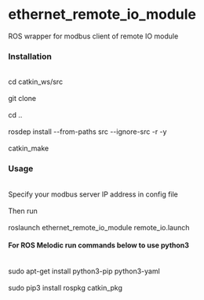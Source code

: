 # ethernet_remote_io_module
ROS wrapper for modbus client of remote IO module
### Installation
<br>cd catkin_ws/src</br>
<br>git clone </br>
<br>cd ..</br>
<br>rosdep install --from-paths src --ignore-src -r -y</br>
<br>catkin_make</br>
### Usage
<br>Specify your modbus server IP address in config file</br>
<br>Then run </br>
<br>roslaunch ethernet_remote_io_module remote_io.launch</br>
#### For ROS Melodic run commands below to use python3
<br>sudo apt-get install python3-pip python3-yaml</br>
<br>sudo pip3 install rospkg catkin_pkg</br>
